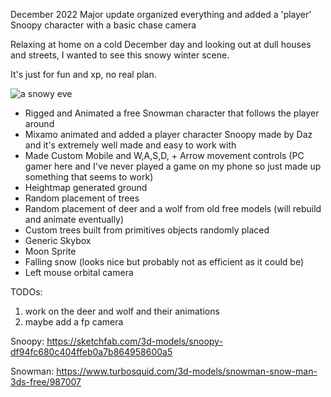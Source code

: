 December 2022 Major update organized everything and added a 'player' Snoopy character with a basic chase camera

Relaxing at home on a cold December day and looking out at dull houses and streets, I wanted to see this snowy winter scene.

It's just for fun and xp, no real plan.

![a snowy eve](https://kellycode.github.io/winters_eve/screen_shot.png)

- Rigged and Animated a free Snowman character that follows the player around
- Mixamo animated and added a player character Snoopy made by Daz and it's extremely well made and easy to work with
- Made Custom Mobile and W,A,S,D, + Arrow movement controls (PC gamer here and I've never played a game on my phone so just made up something that seems to work)
- Heightmap generated ground
- Random placement of trees
- Random placement of deer and a wolf from old free models (will rebuild and animate eventually)
- Custom trees built from primitives objects randomly placed
- Generic Skybox
- Moon Sprite
- Falling snow (looks nice but probably not as efficient as it could be)
- Left mouse orbital camera

TODOs:
1. work on the deer and wolf and their animations
2. maybe add a fp camera

Snoopy:
https://sketchfab.com/3d-models/snoopy-df94fc680c404ffeb0a7b864958600a5

Snowman:
https://www.turbosquid.com/3d-models/snowman-snow-man-3ds-free/987007



